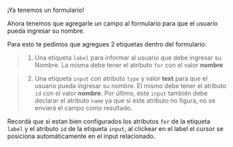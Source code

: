  ¡Ya tenemos un formulario!
 
 Ahora tenemos que agregarle un campo al formulario para que el usuario pueda ingresar su nombre.
 
 Para esto te pedimos que agregues 2 etiquetas dentro del formulario:
 
> 1. Una etiqueta `label` para informar al usuario que debe ingresar su Nombre. La misma debe tener el atributo `for` con el valor **nombre**

> 2. Una etiqueta `input` con atributo `type` y valor **text** para que el usuario pueda ingresar su nombre. El mismo debe tener el atributo `id` con el valor **nombre**. Por último, este `input` también debe declarar el atributo `name` ya que si este atributo no figura, no se enviará el campo como resultado.

Recordá que si estan bien configurados los atributos `for` de la etiqueta `label` y el atributo `id` de la etiqueta `input`, al clickear en el label el cursor se posiciona automáticamente en el input relacionado.